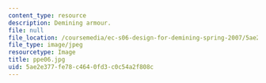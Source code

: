 ```yaml
---
content_type: resource
description: Demining armour.
file: null
file_location: /coursemedia/ec-s06-design-for-demining-spring-2007/5ae2e377fe78c4640fd3c0c54a2f808c_ppe06.jpg
file_type: image/jpeg
resourcetype: Image
title: ppe06.jpg
uid: 5ae2e377-fe78-c464-0fd3-c0c54a2f808c
---
```

